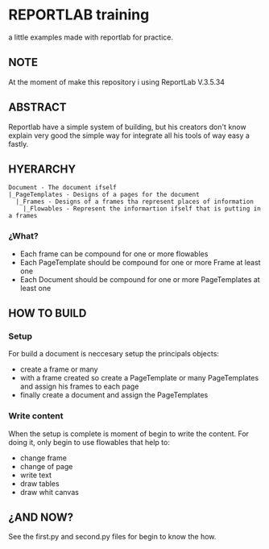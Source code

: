 # REPORTLAB training

a little examples made with reportlab for practice.

## NOTE

At the moment of make this repository i using ReportLab V.3.5.34

## ABSTRACT

Reportlab have a simple system of building, but his creators
don't know explain very good the simple way for integrate all
his tools of way easy a fastly.

## HYERARCHY

    Document - The document ifself
    |_PageTemplates - Designs of a pages for the document
      |_Frames - Designs of a frames tha represent places of information
        |_Flowables - Represent the informartion ifself that is putting in a frames

### ¿What?

* Each frame can be compound for one or more flowables
* Each PageTemplate should be compound for one or more Frame at least one
* Each Document should be compound for one or more PageTemplates at least one

## HOW TO BUILD

### Setup

For build a document is neccesary setup the principals objects:

* create a frame or many
* with a frame created so create a PageTemplate or many PageTemplates and assign his frames to each page
* finally create a document and assign the PageTemplates

### Write content

When the setup is complete is moment of begin to write the content. For doing it, only begin to use flowables that help to:

* change frame
* change of page
* write text
* draw tables
* draw whit canvas

## ¿AND NOW?

See the first.py and second.py files for begin to know the how.
